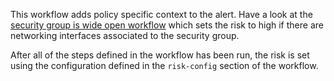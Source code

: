 This workflow adds policy specific context to the alert. Have a look at the [security group is wide open workflow](https://github.com/dassana-io/dassana/blob/main/content/workflows/csp/aws/service/ec2/resources/security-group/policy-context/sg-is-wide-open.yaml) which sets the risk to high if there are networking interfaces associated to the security group.

After all of the steps defined in the workflow has been run, the risk is set using the configuration defined in the `risk-config` section of the workflow.
